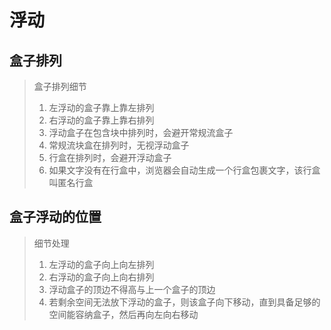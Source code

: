 # 浮动

## 盒子排列

> 盒子排列细节
>
> 1. 左浮动的盒子靠上靠左排列
> 2. 右浮动的盒子靠上靠右排列
> 3. 浮动盒子在包含块中排列时，会避开常规流盒子
> 4. 常规流块盒在排列时，无视浮动盒子
> 5. 行盒在排列时，会避开浮动盒子
> 6. 如果文字没有在行盒中，浏览器会自动生成一个行盒包裹文字，该行盒叫匿名行盒

## 盒子浮动的位置

> 细节处理
>
> 1. 左浮动的盒子向上向左排列
> 2. 右浮动的盒子向上向右排列
> 3. 浮动盒子的顶边不得高与上一个盒子的顶边
> 4. 若剩余空间无法放下浮动的盒子，则该盒子向下移动，直到具备足够的空间能容纳盒子，然后再向左向右移动
